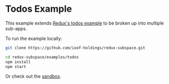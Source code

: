 # Todos Example

This example extends [Redux's todos example](https://github.com/reactjs/redux/tree/master/examples/todos) to be broken up into multiple sub-apps.

To run the example locally:

```sh
git clone https://github.com/ioof-holdings/redux-subspace.git

cd redux-subspace/examples/todos
npm install
npm start
```

Or check out the [sandbox](https://codesandbox.io/s/github/ioof-holdings/redux-subspace/tree/master/examples/todos).
